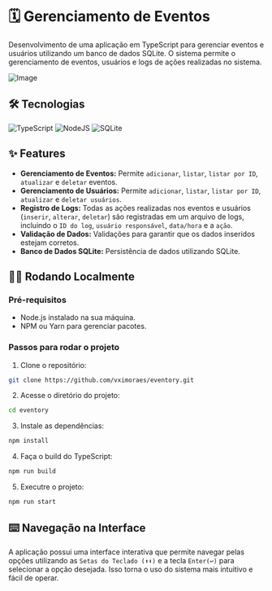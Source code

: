 # 🗓️ Gerenciamento de Eventos 
Desenvolvimento de uma aplicação em TypeScript para gerenciar eventos e usuários utilizando um banco de dados SQLite. O sistema permite o gerenciamento de eventos, usuários e logs de ações realizadas no sistema.

![Image](https://github.com/user-attachments/assets/1ddd862b-1d5e-44fb-ac49-8974378e3dde)

## 🛠️ Tecnologias
![TypeScript](https://img.shields.io/badge/typescript-%23007ACC.svg?style=for-the-badge&logo=typescript&logoColor=white) ![NodeJS](https://img.shields.io/badge/node.js-6DA55F?style=for-the-badge&logo=node.js&logoColor=white) ![SQLite](https://img.shields.io/badge/sqlite-%2307405e.svg?style=for-the-badge&logo=sqlite&logoColor=white)

## ✨ Features
- **Gerenciamento de Eventos:** Permite ```adicionar```, ```listar```, ```listar por ID```, ```atualizar``` e ```deletar``` eventos.
- **Gerenciamento de Usuários:** Permite ```adicionar```, ```listar```, ```listar por ID```, ```atualizar``` e ```deletar usuários```.
- **Registro de Logs:** Todas as ações realizadas nos eventos e usuários (```inserir```, ```alterar```, ```deletar```) são registradas em um arquivo de logs, incluindo o ```ID do log```, ```usuário responsável```, ```data/hora``` e a ```ação```.
- **Validação de Dados:** Validações para garantir que os dados inseridos estejam corretos.
- **Banco de Dados SQLite:** Persistência de dados utilizando SQLite.

## 🏃‍♂️ Rodando Localmente

### Pré-requisitos

- Node.js instalado na sua máquina.
- NPM ou Yarn para gerenciar pacotes.

### Passos para rodar o projeto

1. Clone o repositório:
```bash
git clone https://github.com/vximoraes/eventory.git
```

2. Acesse o diretório do projeto:
```bash
cd eventory 
```

3. Instale as dependências:
```bash
npm install  
```

4. Faça o build do TypeScript:
```bash
npm run build
```

5. Executre o projeto:
```bash
npm run start 
```

## ⌨️ Navegação na Interface
A aplicação possui uma interface interativa que permite navegar pelas opções utilizando as ```Setas do Teclado (⬆️⬇️)``` e a tecla ```Enter(↩️)``` para selecionar a opção desejada. Isso torna o uso do sistema mais intuitivo e fácil de operar.
